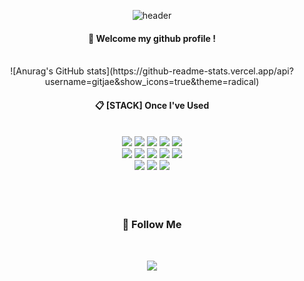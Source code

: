 <div align="center"> 

![header](https://capsule-render.vercel.app/api?type=Waving&color=gradient&height=300&section=footer&text=Hello!%20I'm%20gitjae&fontSize=50)
  
####  :wave: Welcome my github profile !

  
 <br/>
  ![Anurag's GitHub stats](https://github-readme-stats.vercel.app/api?username=gitjae&show_icons=true&theme=radical)
 <br/>
  
####  :clipboard: [STACK] Once I've Used 
  
 <br/>
  
<img src="https://img.shields.io/badge/JAVA-007396?style=for-the-badge&logo=Java&logoColor=white">
<img src="https://img.shields.io/badge/JavaScript-F7DF1E?style=for-the-badge&logo=JavaScript&logoColor=white">
<img src="https://img.shields.io/badge/Spring-6DB33F?style=for-the-badge&logo=Spring&logoColor=white">
<img src="https://img.shields.io/badge/HTML5-E34F26?style=for-the-badge&logo=HTML5&logoColor=white">
<img src="https://img.shields.io/badge/CSS3-1572B6?style=for-the-badge&logo=CSS3&logoColor=white"> <br>
<img src="https://img.shields.io/badge/jQuery-0769AD?style=for-the-badge&logo=jQuery&logoColor=white"
<img src="https://img.shields.io/badge/MySQL-4479A1?style=for-the-badge&logo=MySQL&logoColor=white">
<img src="https://img.shields.io/badge/MySQL-4479A1?style=for-the-badge&logo=MySQL&logoColor=white">
<img src="https://img.shields.io/badge/Eclipse-2C2255?style=for-the-badge&logo=Eclipse%20IDE&logoColor=white">
<img src="https://img.shields.io/badge/github-181717?style=for-the-badge&logo=github&logoColor=white">
<img src="https://img.shields.io/badge/VSCode-007ACC?style=for-the-badge&logo=VisualStudioCode&logoColor=white"> <br>
<img src="https://img.shields.io/badge/IntelliJ IDEA-000000?style=for-the-badge&logo=IntelliJ IDEA&logoColor=white">
<img src="https://img.shields.io/badge/Python-3776AB?style=for-the-badge&logo=Python &logoColor=white">
<img src="https://img.shields.io/badge/Redis-DC382D?style=for-the-badge&logo=Redis&logoColor=white">

<br>
<br>
<br>
<br>
   
  <h3 align="center">🌈 Follow Me </h3>
  <br>
<p align="center">
  <a href="mailto:dlrbwo2022@gmail.com"><img src="https://img.shields.io/badge/Gmail-d14836?style=flat-square&logo=Gmail&logoColor=white&link=dlrbwo2022@gmail.com"/></a>
</p>  
</div>
